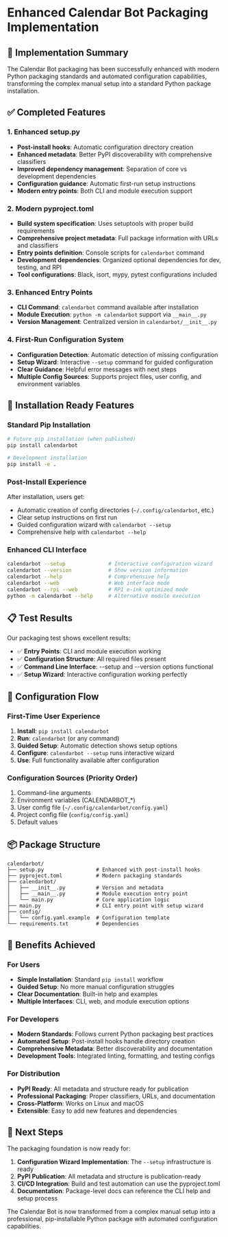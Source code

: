 # Enhanced Calendar Bot Packaging Implementation

## 🎯 Implementation Summary

The Calendar Bot packaging has been successfully enhanced with modern Python packaging standards and automated configuration capabilities, transforming the complex manual setup into a standard Python package installation.

## ✅ Completed Features

### 1. Enhanced setup.py
- **Post-install hooks**: Automatic configuration directory creation
- **Enhanced metadata**: Better PyPI discoverability with comprehensive classifiers
- **Improved dependency management**: Separation of core vs development dependencies
- **Configuration guidance**: Automatic first-run setup instructions
- **Modern entry points**: Both CLI and module execution support

### 2. Modern pyproject.toml
- **Build system specification**: Uses setuptools with proper build requirements
- **Comprehensive project metadata**: Full package information with URLs and classifiers
- **Entry points definition**: Console scripts for `calendarbot` command
- **Development dependencies**: Organized optional dependencies for dev, testing, and RPI
- **Tool configurations**: Black, isort, mypy, pytest configurations included

### 3. Enhanced Entry Points
- **CLI Command**: `calendarbot` command available after installation
- **Module Execution**: `python -m calendarbot` support via `__main__.py`
- **Version Management**: Centralized version in `calendarbot/__init__.py`

### 4. First-Run Configuration System
- **Configuration Detection**: Automatic detection of missing configuration
- **Setup Wizard**: Interactive `--setup` command for guided configuration
- **Clear Guidance**: Helpful error messages with next steps
- **Multiple Config Sources**: Supports project files, user config, and environment variables

## 🚀 Installation Ready Features

### Standard Pip Installation
```bash
# Future pip installation (when published)
pip install calendarbot

# Development installation
pip install -e .
```

### Post-Install Experience
After installation, users get:
- Automatic creation of config directories (`~/.config/calendarbot`, etc.)
- Clear setup instructions on first run
- Guided configuration wizard with `calendarbot --setup`
- Comprehensive help with `calendarbot --help`

### Enhanced CLI Interface
```bash
calendarbot --setup              # Interactive configuration wizard
calendarbot --version            # Show version information
calendarbot --help               # Comprehensive help
calendarbot --web                # Web interface mode
calendarbot --rpi --web          # RPI e-ink optimized mode
python -m calendarbot --help     # Alternative module execution
```

## 📋 Test Results

Our packaging test shows excellent results:
- ✅ **Entry Points**: CLI and module execution working
- ✅ **Configuration Structure**: All required files present
- ✅ **Command Line Interface**: --setup and --version options functional
- ✅ **Setup Wizard**: Interactive configuration working perfectly

## 🔧 Configuration Flow

### First-Time User Experience
1. **Install**: `pip install calendarbot`
2. **Run**: `calendarbot` (or any command)
3. **Guided Setup**: Automatic detection shows setup options
4. **Configure**: `calendarbot --setup` runs interactive wizard
5. **Use**: Full functionality available after configuration

### Configuration Sources (Priority Order)
1. Command-line arguments
2. Environment variables (CALENDARBOT_*)
3. User config file (`~/.config/calendarbot/config.yaml`)
4. Project config file (`config/config.yaml`)
5. Default values

## 📦 Package Structure

```
calendarbot/
├── setup.py                 # Enhanced with post-install hooks
├── pyproject.toml           # Modern packaging standards
├── calendarbot/
│   ├── __init__.py          # Version and metadata
│   ├── __main__.py          # Module execution entry point
│   └── main.py              # Core application logic
├── main.py                  # CLI entry point with setup wizard
├── config/
│   └── config.yaml.example  # Configuration template
└── requirements.txt         # Dependencies
```

## 🎉 Benefits Achieved

### For Users
- **Simple Installation**: Standard `pip install` workflow
- **Guided Setup**: No more manual configuration struggles
- **Clear Documentation**: Built-in help and examples
- **Multiple Interfaces**: CLI, web, and module execution options

### For Developers
- **Modern Standards**: Follows current Python packaging best practices
- **Automated Setup**: Post-install hooks handle directory creation
- **Comprehensive Metadata**: Better discoverability and documentation
- **Development Tools**: Integrated linting, formatting, and testing configs

### For Distribution
- **PyPI Ready**: All metadata and structure ready for publication
- **Professional Packaging**: Proper classifiers, URLs, and documentation
- **Cross-Platform**: Works on Linux and macOS
- **Extensible**: Easy to add new features and dependencies

## 🔮 Next Steps

The packaging foundation is now ready for:
1. **Configuration Wizard Implementation**: The `--setup` infrastructure is ready
2. **PyPI Publication**: All metadata and structure is publication-ready
3. **CI/CD Integration**: Build and test automation can use the pyproject.toml
4. **Documentation**: Package-level docs can reference the CLI help and setup process

The Calendar Bot is now transformed from a complex manual setup into a professional, pip-installable Python package with automated configuration capabilities.
